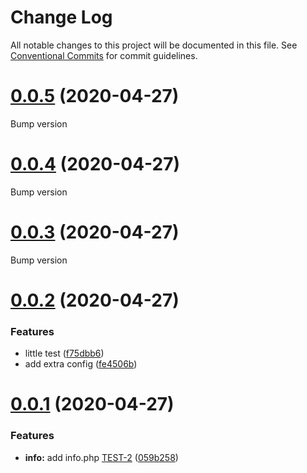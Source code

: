 # Change Log

All notable changes to this project will be documented in this file.
See [Conventional Commits](https://conventionalcommits.org) for commit guidelines.

<a name="0.0.5"></a>
# [0.0.5](https://github.com/stefanullrich/test/compare/v0.0.4...v0.0.5) (2020-04-27)

Bump version
<a name="0.0.4"></a>
# [0.0.4](https://github.com/stefanullrich/test/compare/v0.0.3...v0.0.4) (2020-04-27)

Bump version
<a name="0.0.3"></a>
# [0.0.3](https://github.com/stefanullrich/test/compare/v0.0.2...v0.0.3) (2020-04-27)

Bump version
<a name="0.0.2"></a>
# [0.0.2](https://github.com/stefanullrich/test/compare/v0.0.1...v0.0.2) (2020-04-27)

### Features

*  little test ([f75dbb6](https://github.com/stefanullrich/test/commit/f75dbb6))
*  add extra config ([fe4506b](https://github.com/stefanullrich/test/commit/fe4506b))


<a name="0.0.1"></a>
# [0.0.1](https://github.com/stefanullrich/test/compare/v0.0.0...v0.0.1) (2020-04-27)

### Features

* **info:**  add info.php [TEST-2](https://test.dev/TEST-2) ([059b258](https://github.com/stefanullrich/test/commit/059b258))


